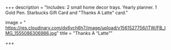 +++
description = "Includes: 2 small home decor trays. Yearly planner. 1 Gold Pen. Starbucks Gift Card and \"Thanks A Latte\" card."

image = " https://res.cloudinary.com/dx6vch6h7/image/upload/v1561527756/ITW/FB_IMG_1555086306986.jpg"
title = "Thanks A “Latte”"

+++
